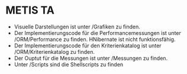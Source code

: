 # METIS TA
* Visuelle Darstellungen ist unter /Grafiken zu finden.
* Der Implementierungscode für die Performancemessungen ist unter /ORM/Performance zu finden. HNibernate ist nicht funktionsfähig.
* Der Implementierungscode für den Kriterienkatalog ist unter /ORM/Kriterienkatalog zu finden.
* Der Ouptut für die Messungen ist unter /Messungen zu finden.
* Unter /Scripts sind die Shellscripts zu finden
